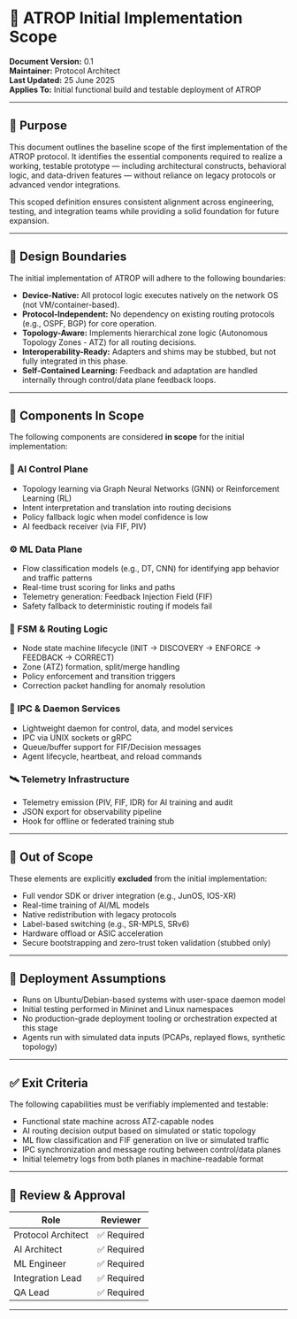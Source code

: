 # 🧱 ATROP Initial Implementation Scope

**Document Version:** 0.1  
**Maintainer:** Protocol Architect  
**Last Updated:** 25 June 2025  
**Applies To:** Initial functional build and testable deployment of ATROP

---

## 🎯 Purpose

This document outlines the baseline scope of the first implementation of the ATROP protocol. It identifies the essential components required to realize a working, testable prototype — including architectural constructs, behavioral logic, and data-driven features — without reliance on legacy protocols or advanced vendor integrations.

This scoped definition ensures consistent alignment across engineering, testing, and integration teams while providing a solid foundation for future expansion.

---

## 📐 Design Boundaries

The initial implementation of ATROP will adhere to the following boundaries:

- **Device-Native:** All protocol logic executes natively on the network OS (not VM/container-based).
- **Protocol-Independent:** No dependency on existing routing protocols (e.g., OSPF, BGP) for core operation.
- **Topology-Aware:** Implements hierarchical zone logic (Autonomous Topology Zones - ATZ) for all routing decisions.
- **Interoperability-Ready:** Adapters and shims may be stubbed, but not fully integrated in this phase.
- **Self-Contained Learning:** Feedback and adaptation are handled internally through control/data plane feedback loops.

---

## 🧩 Components In Scope

The following components are considered **in scope** for the initial implementation:

### 🧠 AI Control Plane

- Topology learning via Graph Neural Networks (GNN) or Reinforcement Learning (RL)
- Intent interpretation and translation into routing decisions
- Policy fallback logic when model confidence is low
- AI feedback receiver (via FIF, PIV)

### ⚙️ ML Data Plane

- Flow classification models (e.g., DT, CNN) for identifying app behavior and traffic patterns
- Real-time trust scoring for links and paths
- Telemetry generation: Feedback Injection Field (FIF)
- Safety fallback to deterministic routing if models fail

### 🔄 FSM & Routing Logic

- Node state machine lifecycle (INIT → DISCOVERY → ENFORCE → FEEDBACK → CORRECT)
- Zone (ATZ) formation, split/merge handling
- Policy enforcement and transition triggers
- Correction packet handling for anomaly resolution

### 🔌 IPC & Daemon Services

- Lightweight daemon for control, data, and model services
- IPC via UNIX sockets or gRPC
- Queue/buffer support for FIF/Decision messages
- Agent lifecycle, heartbeat, and reload commands

### 🛰️ Telemetry Infrastructure

- Telemetry emission (PIV, FIF, IDR) for AI training and audit
- JSON export for observability pipeline
- Hook for offline or federated training stub

---

## 🚫 Out of Scope

These elements are explicitly **excluded** from the initial implementation:

- Full vendor SDK or driver integration (e.g., JunOS, IOS-XR)
- Real-time training of AI/ML models
- Native redistribution with legacy protocols
- Label-based switching (e.g., SR-MPLS, SRv6)
- Hardware offload or ASIC acceleration
- Secure bootstrapping and zero-trust token validation (stubbed only)

---

## 🧭 Deployment Assumptions

- Runs on Ubuntu/Debian-based systems with user-space daemon model
- Initial testing performed in Mininet and Linux namespaces
- No production-grade deployment tooling or orchestration expected at this stage
- Agents run with simulated data inputs (PCAPs, replayed flows, synthetic topology)

---

## ✅ Exit Criteria

The following capabilities must be verifiably implemented and testable:

- Functional state machine across ATZ-capable nodes
- AI routing decision output based on simulated or static topology
- ML flow classification and FIF generation on live or simulated traffic
- IPC synchronization and message routing between control/data planes
- Initial telemetry logs from both planes in machine-readable format

---

## 👥 Review & Approval

| Role             | Reviewer          |
|------------------|-------------------|
| Protocol Architect | ✅ Required     |
| AI Architect     | ✅ Required       |
| ML Engineer      | ✅ Required       |
| Integration Lead | ✅ Required       |
| QA Lead          | ✅ Required       |

---
